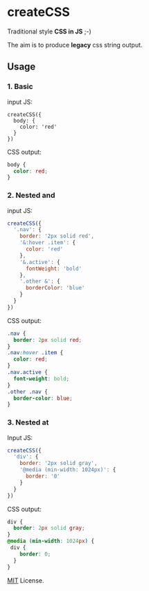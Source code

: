 # createCSS

Traditional style __CSS in JS__ ;-)

The aim is to produce __legacy__ css string output.

## Usage

### 1. Basic

input JS:

```JS
createCSS({
  body: {
    color: 'red'
  }
})
```
CSS output:

```css
body {
  color: red;
}
```

### 2. Nested and

input JS:

```js
createCSS({
  '.nav': {
    border: '2px solid red',
    '&:hover .item': {
      color: 'red'
    },
    '&.active': {
      fontWeight: 'bold'
    },
    '.other &': {
      borderColor: 'blue'
    }
  }
})
```
CSS output:

```css
.nav {
  border: 2px solid red;
}
.nav:hover .item {
  color: red;
}
.nav.active {
  font-weight: bold;
}
.other .nav {
  border-color: blue;
}
```

### 3. Nested at

Input JS:

```js
createCSS({
  'div': {
    border: '2px solid gray',
    '@media (min-width: 1024px)': {
      border: '0'
    }
  }
})
```

CSS output:

```css
div {
  border: 2px solid gray;
}
@media (min-width: 1024px) {
 div {
    border: 0;
  }
}
```

[MIT](LICENSE) License.
